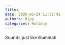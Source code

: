 ```yaml
---
title: 
date: 2020-05-24 11:31:41
authors: Ripp
categories: Holiday
---
```


 Sounds just like illuminati